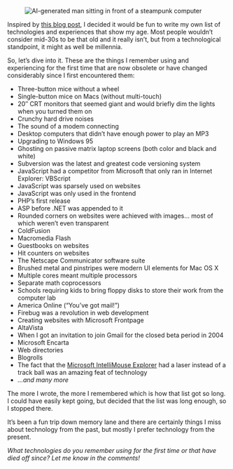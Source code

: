 <figure><img loading="lazy" decoding="async" src="51f21ccf-a633-4286-bf02-ee95d2522d04-940x940.jpg" alt="AI-generated man sitting in front of a steampunk computer"></figure>

Inspired by [this blog post](https://davidwalsh.name/im-so-old-1), I decided it would be fun to write my own list of technologies and experiences that show my age. Most people wouldn’t consider mid-30s to be that old and it really isn’t, but from a technological standpoint, it might as well be millennia.

So, let’s dive into it. These are the things I remember using and experiencing for the first time that are now obsolete or have changed considerably since I first encountered them:

-   Three-button mice without a wheel
-   Single-button mice on Macs (without multi-touch)
-   20″ CRT monitors that seemed giant and would briefly dim the lights when you turned them on
-   Crunchy hard drive noises
-   The sound of a modem connecting
-   Desktop computers that didn’t have enough power to play an MP3
-   Upgrading to Windows 95
-   Ghosting on passive matrix laptop screens (both color and black and white)
-   Subversion was the latest and greatest code versioning system
-   JavaScript had a competitor from Microsoft that only ran in Internet Explorer: VBScript
-   JavaScript was sparsely used on websites
-   JavaScript was only used in the frontend
-   PHP’s first release
-   ASP before .NET was appended to it
-   Rounded corners on websites were achieved with images… most of which weren’t even transparent
-   ColdFusion
-   Macromedia Flash
-   Guestbooks on websites
-   Hit counters on websites
-   The Netscape Communicator software suite
-   Brushed metal and pinstripes were modern UI elements for Mac OS X
-   Multiple cores meant multiple processors
-   Separate math coprocessors
-   Schools requiring kids to bring floppy disks to store their work from the computer lab
-   America Online (“You’ve got mail!”)
-   Firebug was a revolution in web development
-   Creating websites with Microsoft Frontpage
-   AltaVista
-   When I got an invitation to join Gmail for the closed beta period in 2004
-   Microsoft Encarta
-   Web directories
-   Blogrolls
-   The fact that the [Microsoft IntelliMouse Explorer](https://www.neowin.net/news/a-quick-look-back-at-the-reveal-of-the-microsoft-intellimouse-explorer-25-years-ago-today/) had a laser instead of a track ball was an amazing feat of technology
-   *…and many more*

The more I wrote, the more I remembered which is how that list got so long. I could have easily kept going, but decided that the list was long enough, so I stopped there.

It’s been a fun trip down memory lane and there are certainly things I miss about technology from the past, but mostly I prefer technology from the present.

*What technologies do you remember using for the first time or that have died off since? Let me know in the comments!*